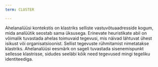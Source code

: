 ```yaml
---
term: CLUSTER

---
```

Ahelanalüüsi kontekstis on klastriks selliste vastuvõtuaadresside kogum, mida analüütik seostab sama üksusega. Erinevate heuristikate abil on võimalik tuvastada ahelas toimuvaid tegevusi, mis näivad lähtuvat ühest isikust või organisatsioonist. Sellist tegevuste rühmitamist nimetatakse klastriks. Ahelanalüüsi eesmärk on sageli tuvastada sisenemispunkt sellesse klastrisse, sidudes seeläbi kõik need tegevused mingi tegeliku identiteediga.